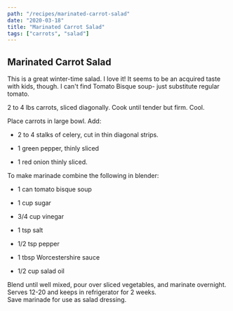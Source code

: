 ```yaml
---
path: "/recipes/marinated-carrot-salad"
date: "2020-03-18"
title: "Marinated Carrot Salad"
tags: ["carrots", "salad"]
---
```


## Marinated Carrot Salad

This is a great winter-time salad. I love it! It seems to be an acquired taste with kids, though. I can't find Tomato Bisque soup- just substitute regular tomato.

2 to 4 lbs carrots, sliced diagonally. Cook until tender but firm. Cool.

Place carrots in large bowl. Add:

* 2 to 4 stalks of celery, cut in thin diagonal strips.

* 1 green pepper, thinly sliced

* 1 red onion thinly sliced.

To make marinade combine the following in blender:

* 1 can tomato bisque soup

* 1 cup sugar

* 3/4 cup vinegar

* 1 tsp salt

* 1/2 tsp pepper

* 1 tbsp Worcestershire sauce

* 1/2 cup salad oil

Blend until well mixed, pour over sliced vegetables, and marinate overnight.<br />
Serves 12-20 and keeps in refrigerator for 2 weeks.<br />
Save marinade for use as salad dressing.
